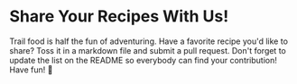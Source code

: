 # Share Your Recipes With Us!

Trail food is half the fun of adventuring. Have a favorite recipe you'd like to share? Toss it in a markdown file and submit a pull request. Don't forget to update the list on the README so everybody can find your contribution! Have fun! 🎉
